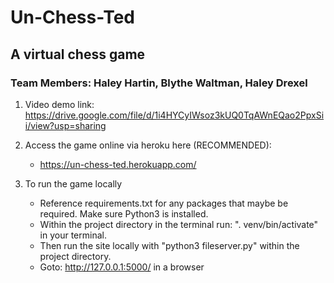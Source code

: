 # Un-Chess-Ted
## A virtual chess game
### Team Members: Haley Hartin, Blythe Waltman, Haley Drexel
1. Video demo link: https://drive.google.com/file/d/1i4HYCyIWsoz3kUQ0TqAWnEQao2PpxSii/view?usp=sharing

2. Access the game online via heroku here (RECOMMENDED):
    * https://un-chess-ted.herokuapp.com/
    
3. To run the game locally
   * Reference requirements.txt for any packages that maybe be required. Make sure Python3 is installed.
   * Within the project directory in the terminal run: ". venv/bin/activate" in your terminal.
   * Then run the site locally with "python3 fileserver.py" within the project directory.
   * Goto: http://127.0.0.1:5000/ in a browser
